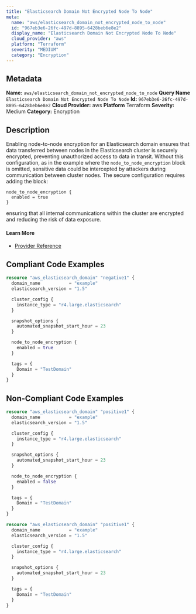 ```yaml
---
title: "Elasticsearch Domain Not Encrypted Node To Node"
meta:
  name: "aws/elasticsearch_domain_not_encrypted_node_to_node"
  id: "967eb3e6-26fc-497d-8895-6428beb6e8e2"
  display_name: "Elasticsearch Domain Not Encrypted Node To Node"
  cloud_provider: "aws"
  platform: "Terraform"
  severity: "MEDIUM"
  category: "Encryption"
---
```

## Metadata
**Name:** `aws/elasticsearch_domain_not_encrypted_node_to_node`
**Query Name** `Elasticsearch Domain Not Encrypted Node To Node`
**Id:** `967eb3e6-26fc-497d-8895-6428beb6e8e2`
**Cloud Provider:** aws
**Platform** Terraform
**Severity:** Medium
**Category:** Encryption
## Description
Enabling node-to-node encryption for an Elasticsearch domain ensures that data transferred between nodes in the Elasticsearch cluster is securely encrypted, preventing unauthorized access to data in transit. Without this configuration, as in the example where the `node_to_node_encryption` block is omitted, sensitive data could be intercepted by attackers during communication between cluster nodes. The secure configuration requires adding the block:

```
node_to_node_encryption {
  enabled = true
}
```

ensuring that all internal communications within the cluster are encrypted and reducing the risk of data exposure.

#### Learn More

 - [Provider Reference](https://registry.terraform.io/providers/hashicorp/aws/latest/docs/resources/elasticsearch_domain#node_to_node_encryption)


## Compliant Code Examples
```terraform
resource "aws_elasticsearch_domain" "negative1" {
  domain_name           = "example"
  elasticsearch_version = "1.5"

  cluster_config {
    instance_type = "r4.large.elasticsearch"
  }

  snapshot_options {
    automated_snapshot_start_hour = 23
  }

  node_to_node_encryption {
    enabled = true
  }

  tags = {
    Domain = "TestDomain"
  }
}

```
## Non-Compliant Code Examples
```terraform
resource "aws_elasticsearch_domain" "positive1" {
  domain_name           = "example"
  elasticsearch_version = "1.5"

  cluster_config {
    instance_type = "r4.large.elasticsearch"
  }

  snapshot_options {
    automated_snapshot_start_hour = 23
  }

  node_to_node_encryption {
    enabled = false
  }

  tags = {
    Domain = "TestDomain"
  }
}

```

```terraform
resource "aws_elasticsearch_domain" "positive1" {
  domain_name           = "example"
  elasticsearch_version = "1.5"

  cluster_config {
    instance_type = "r4.large.elasticsearch"
  }

  snapshot_options {
    automated_snapshot_start_hour = 23
  }

  tags = {
    Domain = "TestDomain"
  }
}

```
